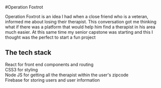 #Operation Foxtrot

Operation Foxtrot is an idea I had when a close friend who is a veteran, informed me about losing their therapist. This conversation got me thinking what if there was a platform that would help him find a therapist in his area much easier. At this same time my senior capstone was starting and this I thought was the perfect to start a fun project

## The tech stack
React for front end components and routing
<br />
CSS3 for styling
<br />
Node JS for getting all the therapist within the user's zipcode
<br />
Firebase for storing users and user information